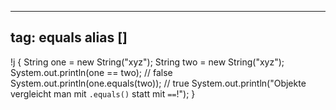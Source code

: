 
---
tag: equals
alias []
---

!j {
String one = new String("xyz");
String two = new String("xyz");
System.out.println(one == two); // false
System.out.println(one.equals(two)); // true
System.out.println("Objekte vergleicht man mit `.equals()` statt mit `==`!");
}
